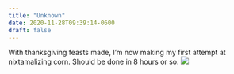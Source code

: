 ```yaml
---
title: "Unknown"
date: 2020-11-28T09:39:14-0600
draft: false
---
```


With thanksgiving feasts made, I’m now making my first attempt at nixtamalizing corn. Should be done in 8 hours or so.
![](/images/2020/b5c484cd6d.jpg)
